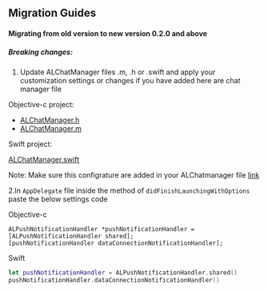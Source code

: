 ## Migration Guides

#### Migrating from old version to new version 0.2.0 and above

##### Breaking changes:

1. Update ALChatManager files .m, .h or .swift and apply your customization settings or changes if you have added here are chat manager file

  Objective-c project:
  
* [ALChatManager.h](https://github.com/AppLozic/Applozic-iOS-Audio-Video-SDK/blob/main/Example/ApplozicAudioVideo/ALChatManager.h)
* [ALChatManager.m](https://github.com/AppLozic/Applozic-iOS-Audio-Video-SDK/blob/main/Example/ApplozicAudioVideo/ALChatManager.m)

Swift project:

[ALChatManager.swift](https://github.com/AppLozic/Applozic-iOS-Chat-Samples/blob/master/sampleapp-swift/sampleapp-swift/ALChatManager.swift)

Note: Make sure this configrature are added in your ALChatmanager file [link](https://docs.applozic.com/docs/ios-video-chat-and-audio-call-api#add-audio-video-configuration)

2.In `AppDelegate` file inside the method of  `didFinishLaunchingWithOptions`  paste the below settings code 

Objective-c

```objc
ALPushNotificationHandler *pushNotificationHandler = [ALPushNotificationHandler shared];
[pushNotificationHandler dataConnectionNotificationHandler];
```
Swift
```swift
let pushNotificationHandler = ALPushNotificationHandler.shared()
pushNotificationHandler.dataConnectionNotificationHandler()
```
